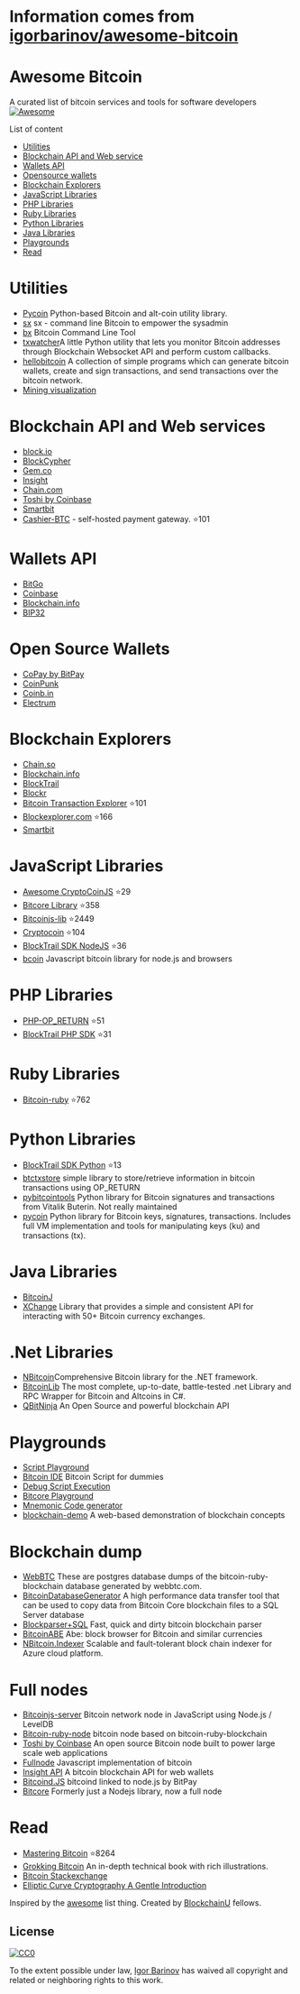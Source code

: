 # Information comes from [igorbarinov/awesome-bitcoin](https://github.com/igorbarinov/awesome-bitcoin)
Awesome Bitcoin
===============
A curated list of bitcoin services and tools for software developers
[![Awesome](https://cdn.rawgit.com/sindresorhus/awesome/d7305f38d29fed78fa85652e3a63e154dd8e8829/media/badge.svg)](https://github.com/sindresorhus/awesome)

List of content

- [Utilities](#utilities)
- [Blockchain API and Web service](#blockchain-api-and-web-services)
- [Wallets API](#wallets-api)
- [Opensource wallets](#open-source-wallets)
- [Blockchain Explorers](#blockchain-explorers)
- [JavaScript Libraries](#javascript-libraries)
- [PHP Libraries](#php-libraries)
- [Ruby Libraries](#ruby-libraries)
- [Python Libraries](#python-libraries)
- [Java Libraries](#java-libraries)
- [Playgrounds](#playgrounds)
- [Read](#read)


# Utilities
* [Pycoin](https://github.com/richardkiss/pycoin) Python-based Bitcoin and alt-coin utility library.
* [sx](https://github.com/spesmilo/sx/) sx - command line Bitcoin to empower the sysadmin
* [bx](https://github.com/libbitcoin/libbitcoin-explorer) Bitcoin Command Line Tool
* [txwatcher](https://github.com/tsileo/txwatcher)A little Python utility that lets you monitor Bitcoin addresses through Blockchain Websocket API and perform custom callbacks.
* [hellobitcoin](https://github.com/prettymuchbryce/hellobitcoin) A collection of simple programs which can generate bitcoin wallets, create and sign transactions, and send transactions over the bitcoin network.
* [Mining visualization](http://www.yogh.io/#mine:last)

# Blockchain API and Web services
* [block.io](https://block.io)
* [BlockCypher](http://www.blockcypher.com)
* [Gem.co](https://gem.co)
* [Insight](https://insight.is)
* [Chain.com](https://chain.com)
* [Toshi by Coinbase](https://toshi.io/)
* [Smartbit](https://www.smartbit.com.au)
* [Cashier-BTC](https://github.com/Overtorment/Cashier-BTC) - self-hosted payment gateway. :star:101

# Wallets API
* [BitGo](https://www.bitgo.com/api/)
* [Coinbase](https://developers.coinbase.com)
* [Blockchain.info](https://blockchain.info/api)
* [BIP32](http://bip32.org)

# Open Source Wallets
* [CoPay by BitPay](https://copay.io/)
* [CoinPunk](https://coinpunk.com/)
* [Coinb.in](https://coinb.in)
* [Electrum](https://electrum.org/)

# Blockchain Explorers
* [Chain.so](http://chain.so)
* [Blockchain.info](https://blockchain.info)
* [BlockTrail](https://www.blocktrail.com/BTC) 
* [Blockr](https://blockr.io)
* [Bitcoin Transaction Explorer](https://github.com/JornC/bitcoin-transaction-explorer) :star:101
* [Blockexplorer.com](https://github.com/bitcoin-blockexplorer/old-blockexplorer-php) :star:166
* [Smartbit](https://www.smartbit.com.au)

# JavaScript Libraries
* [Awesome CryptoCoinJS](https://github.com/cryptocoinjs/awesome-cryptocoinjs) :star:29
* [Bitcore Library](https://github.com/bitpay/bitcore-lib) :star:358
* [Bitcoinjs-lib](https://github.com/bitcoinjs/bitcoinjs-lib) :star:2449
* [Cryptocoin](https://github.com/cryptocoinjs/cryptocoin) :star:104
* [BlockTrail SDK NodeJS](https://github.com/blocktrail/blocktrail-sdk-nodejs) :star:36
* [bcoin](https://github.com/bcoin-org/bcoin) Javascript bitcoin library for node.js and browsers 

# PHP Libraries
* [PHP-OP_RETURN](https://github.com/coinspark/php-OP_RETURN) :star:51
* [BlockTrail PHP SDK](https://github.com/blocktrail/blocktrail-sdk-php) :star:31

# Ruby Libraries
* [Bitcoin-ruby](https://github.com/lian/bitcoin-ruby) :star:762

# Python Libraries
* [BlockTrail SDK Python](https://github.com/blocktrail/blocktrail-sdk-python) :star:13
* [btctxstore](https://github.com/F483/btctxstore) simple library to store/retrieve information in bitcoin transactions using OP_RETURN
* [pybitcointools](https://github.com/vbuterin/pybitcointools) Python library for Bitcoin signatures and transactions from Vitalik Buterin. Not really maintained
* [pycoin](https://github.com/richardkiss/pycoin) Python library for Bitcoin keys, signatures, transactions. Includes full VM implementation and tools for manipulating keys (ku) and transactions (tx).

# Java Libraries
* [BitcoinJ](https://bitcoinj.github.io)
* [XChange](https://github.com/timmolter/XChange) Library that provides a simple and consistent API for interacting with 50+ Bitcoin currency exchanges.

# .Net Libraries
* [NBitcoin](https://github.com/MetacoSA/NBitcoin)Comprehensive Bitcoin library for the .NET framework.
* [BitcoinLib](https://github.com/GeorgeKimionis/BitcoinLib) The most complete, up-to-date, battle-tested .net Library and RPC Wrapper for Bitcoin and Altcoins in C#.
* [QBitNinja](https://github.com/MetacoSA/QBitNinja) An Open Source and powerful blockchain API

# Playgrounds
* [Script Playground](http://www.crmarsh.com/script-playground/)
* [Bitcoin IDE](http://www.cs.princeton.edu/~tongbinw/bitcoinIDE/build/editor.html) Bitcoin Script for dummies
* [Debug Script Execution](https://webbtc.com/script)
* [Bitcore Playground](https://bitcore.io/playground/)
* [Mnemonic Code generator](https://dcpos.github.io/bip39/)
* [blockchain-demo](https://github.com/anders94/blockchain-demo/) A web-based demonstration of blockchain concepts

# Blockchain dump
* [WebBTC](http://dumps.webbtc.com/bitcoin/) These are postgres database dumps of the bitcoin-ruby-blockchain database generated by webbtc.com.
* [BitcoinDatabaseGenerator](https://github.com/ladimolnar/BitcoinDatabaseGenerator) A high performance data transfer tool that can be used to copy data from Bitcoin Core blockchain files to a SQL Server database
* [Blockparser+SQL](https://github.com/mcdee/blockparser) Fast, quick and dirty bitcoin blockchain parser
* [BitcoinABE](https://github.com/bitcoin-abe/bitcoin-abe) Abe: block browser for Bitcoin and similar currencies
* [NBitcoin.Indexer](https://github.com/MetacoSA/NBitcoin.Indexer) Scalable and fault-tolerant block chain indexer for Azure cloud platform.

# Full nodes
* [Bitcoinjs-server](https://github.com/bitcoinjs/bitcoinjs-server) Bitcoin network node in JavaScript using Node.js / LevelDB
* [Bitcoin-ruby-node](https://github.com/mhanne/bitcoin-ruby-node) bitcoin node based on bitcoin-ruby-blockchain
* [Toshi by Coinbase](https://toshi.io/) An open source Bitcoin node built to power large scale web applications
* [Fullnode](https://github.com/ryanxcharles/fullnode) Javascript implementation of bitcoin
* [Insight API](https://github.com/bitpay/insight-api) A bitcoin blockchain API for web wallets
* [Bitcoind.JS](https://github.com/bitpay/bitcoind.js) bitcoind linked to node.js by BitPay
* [Bitcore](https://github.com/bitpay/bitcore) Formerly just a Nodejs library, now a full node

# Read
* [Mastering Bitcoin](https://github.com/aantonop/bitcoinbook) :star:8264
* [Grokking Bitcoin](https://www.manning.com/books/grokking-bitcoin) An in-depth technical book with rich illustrations.
* [Bitcoin Stackexchange](http://bitcoin.stackexchange.com)
* [Elliptic Curve Cryptography A Gentle Introduction](http://andrea.corbellini.name/2015/05/17/elliptic-curve-cryptography-a-gentle-introduction/)

Inspired by the [awesome](https://github.com/sindresorhus/awesome) list thing.
Created by [BlockchainU](http://blockchainu.co/) fellows.

## License

[![CC0](http://i.creativecommons.org/p/zero/1.0/88x31.png)](http://creativecommons.org/publicdomain/zero/1.0/)

To the extent possible under law, [Igor Barinov](https://github.com/igorbarinov/) has waived all copyright and related or neighboring rights to this work.

